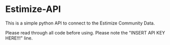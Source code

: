 Estimize-API
============

This is a simple python API to connect to the Estimize Community Data. 

Please read through all code before using. 
Please note the "INSERT API KEY HERE!!!" line. 
